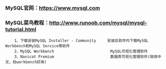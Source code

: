 ### MySQL官网：https://www.mysql.com
### MySQL菜鸟教程：http://www.runoob.com/mysql/mysql-tutorial.html
		1、下载安装MySQL Installer - Community     安装后软件内下载MySQL Workbench和MySQL Service等软件
		2、MySQL Workbench                         MySQL可视化管理软件
		3、Navicat Premium                         数据库可视化管理软件(简体中文，较workbench好用)
